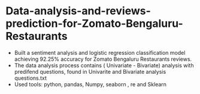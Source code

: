 # Data-analysis-and-reviews-prediction-for-Zomato-Bengaluru-Restaurants
- Built a sentiment analysis and logistic regression classification model achieving 92.25% accuracy for Zomato Bengaluru Restaurants reviews.
- The data analysis process contains ( Univariate - Bivariate) analysis with predifend questions, found in Univarite and Bivariate analysis questions.txt
- Used tools: python, pandas, Numpy, seaborn , re and Sklearn

# 
